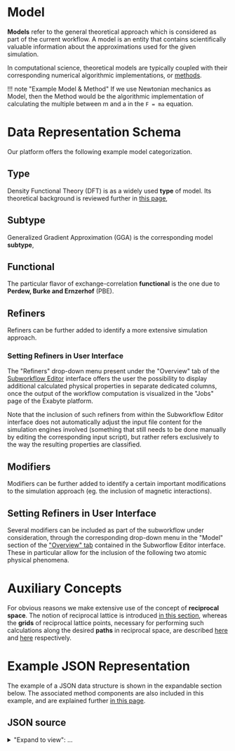 # Model

**Models** refer to the general theoretical approach which is considered as part of the current workflow. A model is an entity that contains scientifically valuable information about the approximations used for the given simulation.

In computational science, theoretical models are typically coupled with their corresponding numerical algorithmic implementations, or [methods](/methods/overview.md).
 
!!! note "Example Model & Method"
    If we use Newtonian mechanics as Model, then the Method would be the algorithmic implementation of calculating the multiple between m and a in the `F = ma` equation.

# Data Representation Schema

Our platform offers the following example model categorization.
 
## Type
  
Density Functional Theory (DFT) is as a widely used **type** of model. Its theoretical background is reviewed further in [this page](/models/dft/overview.md), 

## Subtype
 
Generalized Gradient Approximation (GGA) is the corresponding model **subtype**, 

## Functional

The particular flavor of exchange-correlation **functional** is the one due to **Perdew, Burke and Ernzerhof** (PBE).

## Refiners 

Refiners can be further added to identify a more extensive simulation approach.

### Setting Refiners in User Interface

The "Refiners" drop-down menu present under the "Overview" tab of the [Subworkflow Editor](/workflow-designer/subworkflow-editor/overview.md) interface offers the user the possibility to display additional calculated physical properties in separate dedicated columns, once the output of the workflow computation is visualized in the "Jobs" page of the Exabyte platform. 

Note that the inclusion of such refiners from within the Subworkflow Editor interface does not automatically adjust the input file content for the simulation engines involved (something that still needs to be done manually by editing the corresponding input script), but rather refers exclusively to the way the resulting properties are classified.

## Modifiers

Modifiers can be further added to identify a certain important modifications to the simulation approach (eg. the inclusion of magnetic interactions).

## Setting Refiners in User Interface

Several modifiers can be included as part of the subworkflow under consideration, through the corresponding drop-down menu in the "Model" section of the ["Overview" tab](/workflow-designer/subworkflow-editor/overview.md) contained in the Subworflow Editor interface. These in particular allow for the inclusion of the following two atomic physical phenomena.



# Auxiliary Concepts

For obvious reasons we make extensive use of the concept of **reciprocal space**. The notion of reciprocal lattice is introduced [in this section](auxiliary-concepts/reciprocal-space.md), whereas the **grids** of reciprocal lattice points, necessary for performing such calculations along the desired **paths** in reciprocal space, are described [here](auxiliary-concepts/reciprocal-space/sampling.md) and [here](auxiliary-concepts/reciprocal-space/paths.md) respectively.

# Example JSON Representation

The example of a JSON data structure is shown in the expandable section below. The associated method components are also included in this example, and are explained further [in this page](/methods/overview.md). 

## JSON source

<details markdown="1">
  <summary>
     "Expand to view": ...
  </summary>

```json
{
    "model": {
        "type": "dft",
        "subtype": "gga",
        "method": {
            "type": "pseudopotential",
            "subtype": "paw",
            "data": {
                "pseudo": [
                    { ...pseudopotentialData }
                ]
            }
        }
    }
}
```

</details>
